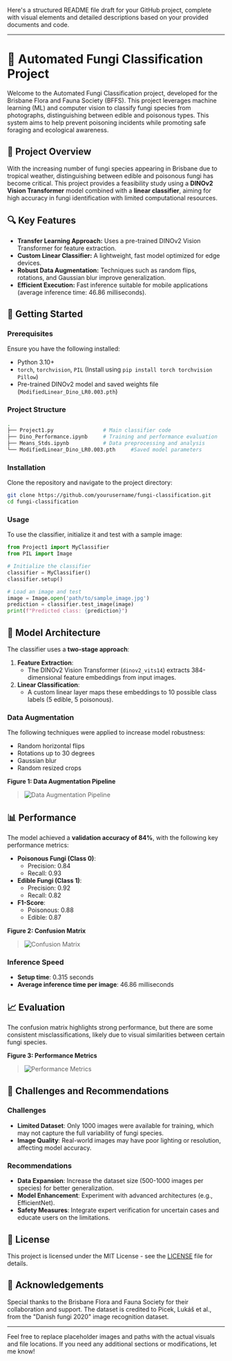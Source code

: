 Here's a structured README file draft for your GitHub project, complete with visual elements and detailed descriptions based on your provided documents and code.

---

# 🍄 Automated Fungi Classification Project

Welcome to the Automated Fungi Classification project, developed for the Brisbane Flora and Fauna Society (BFFS). This project leverages machine learning (ML) and computer vision to classify fungi species from photographs, distinguishing between edible and poisonous types. This system aims to help prevent poisoning incidents while promoting safe foraging and ecological awareness.

## 🌟 Project Overview

With the increasing number of fungi species appearing in Brisbane due to tropical weather, distinguishing between edible and poisonous fungi has become critical. This project provides a feasibility study using a **DINOv2 Vision Transformer** model combined with a **linear classifier**, aiming for high accuracy in fungi identification with limited computational resources.

## 🔍 Key Features

- **Transfer Learning Approach:** Uses a pre-trained DINOv2 Vision Transformer for feature extraction.
- **Custom Linear Classifier:** A lightweight, fast model optimized for edge devices.
- **Robust Data Augmentation:** Techniques such as random flips, rotations, and Gaussian blur improve generalization.
- **Efficient Execution:** Fast inference suitable for mobile applications (average inference time: 46.86 milliseconds).

## 🚀 Getting Started

### Prerequisites

Ensure you have the following installed:

- Python 3.10+
- `torch`, `torchvision`, `PIL` (Install using `pip install torch torchvision Pillow`)
- Pre-trained DINOv2 model and saved weights file (`ModifiedLinear_Dino_LR0.003.pth`)

### Project Structure

```bash
.
├── Project1.py                # Main classifier code
├── Dino_Performance.ipynb     # Training and performance evaluation
├── Means_Stds.ipynb           # Data preprocessing and analysis
└── ModifiedLinear_Dino_LR0.003.pth     #Saved model parameters
```

### Installation

Clone the repository and navigate to the project directory:

```bash
git clone https://github.com/yourusername/fungi-classification.git
cd fungi-classification
```

### Usage

To use the classifier, initialize it and test with a sample image:

```python
from Project1 import MyClassifier
from PIL import Image

# Initialize the classifier
classifier = MyClassifier()
classifier.setup()

# Load an image and test
image = Image.open('path/to/sample_image.jpg')
prediction = classifier.test_image(image)
print(f"Predicted class: {prediction}")
```

## 🧠 Model Architecture

The classifier uses a **two-stage approach**:

1. **Feature Extraction**:
   - The DINOv2 Vision Transformer (`dinov2_vits14`) extracts 384-dimensional feature embeddings from input images.
2. **Linear Classification**:
   - A custom linear layer maps these embeddings to 10 possible class labels (5 edible, 5 poisonous).

### Data Augmentation

The following techniques were applied to increase model robustness:

- Random horizontal flips
- Rotations up to 30 degrees
- Gaussian blur
- Random resized crops

**Figure 1: Data Augmentation Pipeline**

> ![Data Augmentation Pipeline](path/to/augmentation_pipeline_image.png)

## 📊 Performance

The model achieved a **validation accuracy of 84%**, with the following key performance metrics:

- **Poisonous Fungi (Class 0)**:
  - Precision: 0.84
  - Recall: 0.93
- **Edible Fungi (Class 1)**:
  - Precision: 0.92
  - Recall: 0.82
- **F1-Score**:
  - Poisonous: 0.88
  - Edible: 0.87

**Figure 2: Confusion Matrix**

> ![Confusion Matrix](path/to/confusion_matrix_image.png)

### Inference Speed

- **Setup time**: 0.315 seconds
- **Average inference time per image**: 46.86 milliseconds

## 📈 Evaluation

The confusion matrix highlights strong performance, but there are some consistent misclassifications, likely due to visual similarities between certain fungi species.

**Figure 3: Performance Metrics**

> ![Performance Metrics](path/to/performance_metrics_image.png)

## 🔧 Challenges and Recommendations

### Challenges

- **Limited Dataset**: Only 1000 images were available for training, which may not capture the full variability of fungi species.
- **Image Quality**: Real-world images may have poor lighting or resolution, affecting model accuracy.

### Recommendations

- **Data Expansion**: Increase the dataset size (500-1000 images per species) for better generalization.
- **Model Enhancement**: Experiment with advanced architectures (e.g., EfficientNet).
- **Safety Measures**: Integrate expert verification for uncertain cases and educate users on the limitations.

## 📜 License

This project is licensed under the MIT License - see the [LICENSE](LICENSE) file for details.

## 🤝 Acknowledgements

Special thanks to the Brisbane Flora and Fauna Society for their collaboration and support. The dataset is credited to Picek, Lukáš et al., from the "Danish fungi 2020" image recognition dataset.

---

Feel free to replace placeholder images and paths with the actual visuals and file locations. If you need any additional sections or modifications, let me know!